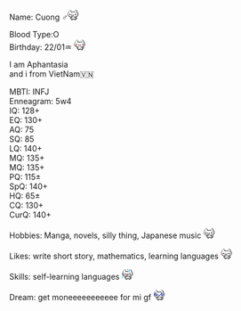 <div class="bio-section">
<p>Name: Cuong ♂<img src="nuko/nukoShy3.gif" class="bio-icon"></p>
<p>
Blood Type:O<br>
Birthday: 22/01♒ <img src="nuko/nukoShy4.gif" class="bio-icon"></p>
</div>
<p>I am Aphantasia<br> and i from VietNam🇻🇳
<p>
MBTI: INFJ<br>
Enneagram: 5w4<br>
IQ: 128+<br>
EQ: 130+<br>
AQ: 75<br>
SQ: 85<br>
LQ: 140+<br>
MQ: 135+<br>
MQ: 135+<br>
PQ: 115±<br>
SpQ: 140+<br>
HQ: 65±<br>
CQ: 130+<br>
CurQ: 140+<br>
</p>
<div class="bio-section">
  <p>Hobbies: Manga, novels, silly thing, Japanese music <img src="nuko/nukoThumbsUp2.gif" class="bio-icon"></p>
</div>
<div class="bio-section">
  <p>Likes: write short story, mathematics, learning languages <img src="nuko/nukoGoodJob.gif" class="bio-icon"></p>
</div>
<div class="bio-section">
  <p>Skills: self-learning languages <img src="nuko/nukoPanic.gif" class="bio-icon"></p>
</div>
<div class="bio-section">
  <p>Dream: get moneeeeeeeeeee for mi gf <img src="nuko/nukoPleading.gif" class="bio-icon"></p>
</div>
